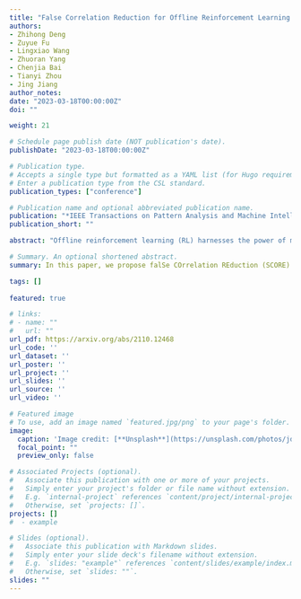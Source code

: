 ```yaml
---
title: "False Correlation Reduction for Offline Reinforcement Learning."
authors:
- Zhihong Deng
- Zuyue Fu
- Lingxiao Wang
- Zhuoran Yang
- Chenjia Bai
- Tianyi Zhou
- Jing Jiang
author_notes:
date: "2023-03-18T00:00:00Z"
doi: ""

weight: 21

# Schedule page publish date (NOT publication's date).
publishDate: "2023-03-18T00:00:00Z"

# Publication type.
# Accepts a single type but formatted as a YAML list (for Hugo requirements).
# Enter a publication type from the CSL standard.
publication_types: ["conference"]

# Publication name and optional abbreviated publication name.
publication: "*IEEE Transactions on Pattern Analysis and Machine Intelligence (**TPAMI**)*, 2023"
publication_short: ""

abstract: "Offline reinforcement learning (RL) harnesses the power of massive datasets for resolving sequential decision problems. Most existing papers only discuss defending against out-of-distribution (OOD) actions while we investigate a broader issue, the false correlations between epistemic uncertainty and decision-making, an essential factor that causes suboptimality. In this paper, we propose falSe COrrelation REduction (SCORE) for offline RL, a practically effective and theoretically provable algorithm. We empirically show that SCORE achieves the SoTA performance with 3.1x acceleration on various tasks in a standard benchmark (D4RL). The proposed algorithm introduces an annealing behavior cloning regularizer to help produce a high-quality estimation of uncertainty which is critical for eliminating false correlations from suboptimality. Theoretically, we justify the rationality of the proposed method and prove its convergence to the optimal policy with a sublinear rate under mild assumptions."

# Summary. An optional shortened abstract.
summary: In this paper, we propose falSe COrrelation REduction (SCORE) for offline RL, a practically effective and theoretically provable algorithm.

tags: []
  
featured: true

# links:
# - name: ""
#   url: ""
url_pdf: https://arxiv.org/abs/2110.12468
url_code: ''
url_dataset: ''
url_poster: ''
url_project: ''
url_slides: ''
url_source: ''
url_video: ''

# Featured image
# To use, add an image named `featured.jpg/png` to your page's folder. 
image:
  caption: 'Image credit: [**Unsplash**](https://unsplash.com/photos/jdD8gXaTZsc)'
  focal_point: ""
  preview_only: false

# Associated Projects (optional).
#   Associate this publication with one or more of your projects.
#   Simply enter your project's folder or file name without extension.
#   E.g. `internal-project` references `content/project/internal-project/index.md`.
#   Otherwise, set `projects: []`.
projects: []
#  - example

# Slides (optional).
#   Associate this publication with Markdown slides.
#   Simply enter your slide deck's filename without extension.
#   E.g. `slides: "example"` references `content/slides/example/index.md`.
#   Otherwise, set `slides: ""`.
slides: ""
---
```

